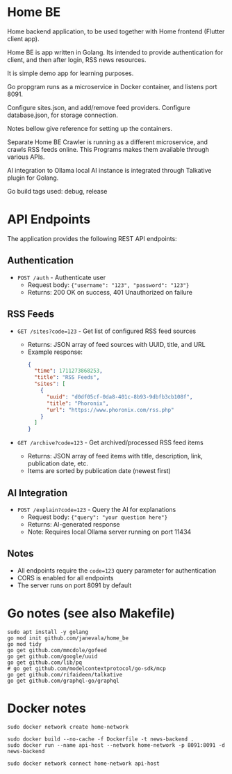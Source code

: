 # Home BE

Home backend application, to be used together with Home frontend (Flutter client app).

Home BE is app written in Golang. Its intended to provide authentication for client, and then after login, RSS news resources.

It is simple demo app for learning purposes.

Go propgram runs as a microservice in Docker container, and listens port 8091.

Configure sites.json, and add/remove feed providers. Configure database.json, for storage connection.

Notes bellow give reference for setting up the containers.

Separate Home BE Crawler is running as a different microservice, and crawls RSS feeds online. This Programs makes them available through various APIs.

AI integration to Ollama local AI instance is integrated through Talkative plugin for Golang.

Go build tags used: debug, release

# API Endpoints

The application provides the following REST API endpoints:

## Authentication
- `POST /auth` - Authenticate user
  - Request body: `{"username": "123", "password": "123"}`
  - Returns: 200 OK on success, 401 Unauthorized on failure

## RSS Feeds
- `GET /sites?code=123` - Get list of configured RSS feed sources
  - Returns: JSON array of feed sources with UUID, title, and URL
  - Example response:
    ```json
    {
      "time": 1711273868253,
      "title": "RSS Feeds",
      "sites": [
        {
          "uuid": "d0df05cf-0da8-401c-8b93-9dbfb3cb108f",
          "title": "Phoronix",
          "url": "https://www.phoronix.com/rss.php"
        }
      ]
    }
    ```

- `GET /archive?code=123` - Get archived/processed RSS feed items
  - Returns: JSON array of feed items with title, description, link, publication date, etc.
  - Items are sorted by publication date (newest first)

## AI Integration
- `POST /explain?code=123` - Query the AI for explanations
  - Request body: `{"query": "your question here"}`
  - Returns: AI-generated response
  - Note: Requires local Ollama server running on port 11434

## Notes
- All endpoints require the `code=123` query parameter for authentication
- CORS is enabled for all endpoints
- The server runs on port 8091 by default

# Go notes (see also Makefile)
```
sudo apt install -y golang
go mod init github.com/janevala/home_be
go mod tidy
go get github.com/mmcdole/gofeed
go get github.com/google/uuid
go get github.com/lib/pq
# go get github.com/modelcontextprotocol/go-sdk/mcp
go get github.com/rifaideen/talkative
go get github.com/graphql-go/graphql
```

# Docker notes
```
sudo docker network create home-network

sudo docker build --no-cache -f Dockerfile -t news-backend .
sudo docker run --name api-host --network home-network -p 8091:8091 -d news-backend

sudo docker network connect home-network api-host
```

